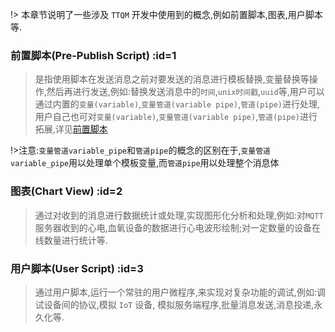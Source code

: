 !> 本章节说明了一些涉及 `TTQM` 开发中使用到的概念,例如前置脚本,图表,用户脚本等.

### 前置脚本(Pre-Publish Script) :id=1

> 是指使用脚本在发送消息之前对要发送的消息进行模板替换,变量替换等操作,然后再进行发送,例如:替换发送消息中的`时间`,`unix时间戳`,`uuid`等,用户可以通过内置的`变量(variable)`,`变量管道(variable pipe)`,`管道(pipe)`进行处理,用户自己也可对`变量(variable)`,`变量管道(variable pipe)`,`管道(pipe)`进行拓展,详见[前置脚本](en/pre-publish-script/default.md)

!>注意:`变量管道variable_pipe`和`管道pipe`的概念的区别在于,`变量管道variable_pipe`用以处理单个模板变量,而`管道pipe`用以处理整个消息体

### 图表(Chart View) :id=2

> 通过对收到的消息进行数据统计或处理,实现图形化分析和处理,例如:对`MQTT`服务器收到的心电,血氧设备的数据进行心电波形绘制;对一定数量的设备在线数量进行统计等.

### 用户脚本(User Script) :id=3

> 通过用户脚本,运行一个常驻的用户微程序,来实现对复杂功能的调试,例如:调试设备间的协议,模拟 `IoT` 设备, 模拟服务端程序,批量消息发送,消息投递,永久化等.
